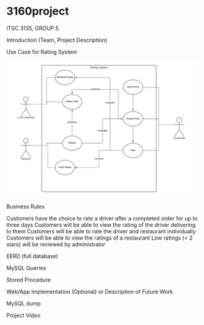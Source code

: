 # 3160project
ITSC 3135, GROUP 5

  Introduction (Team, Project Description)

  Use Case for Rating System
  
![Image of Use case for rating system](https://github.com/RavioleRaviole/3160project/blob/main/Use%20Case%20for%20Rating%20System.png)

  Business Rules

Customers have the choice to rate a driver after a completed order for up to three days
Customers will be able to view the rating of the driver delivering to them
Customers will be able to rate the driver and restaurant individually
Customers will be able to view the ratings of a restaurant
Low ratings (< 2 stars) will be reviewed by administrator
  
  EERD (full database)

  MySQL Queries

  Stored Procedure

  Web/App Implementation (Optional) or Description of Future Work

  MySQL dump

  Project Video
